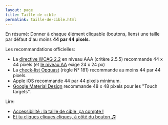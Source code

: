 ```yaml
---
layout: page
title: Taille de cible
permalink: taille-de-cible.html
---
```


En résumé: Donner à chaque élément cliquable (boutons, liens) une taille par défaut d'au moins **44 par 44 pixels**.

Les recommandations officielles: 

- La [directive WCAG 2.2](https://www.w3.org/TR/WCAG22/#target-size-enhanced) en niveau AAA (critère 2.5.5) recommande 44 x 44 pixels (et [le niveau AA](https://www.w3.org/TR/WCAG22/#target-size-minimum) exige 24 x 24 px)
- La [check-list Opquast](https://checklists.opquast.com/fr/assurance-qualite-web/la-taille-des-elements-cliquables-est-suffisante) (règle N° 181) recommande au moins 44 par 44 pixels.
- Apple iOS recommande 44 par 44 pixels minimum.
- [Google Material Design](https://m2.material.io/design/usability/accessibility.html#layout-and-typography) recommande 48 x 48 pixels pour les "Touch targets".

Lire:

* [Accessibilité : la taille de cible, ça compte !](https://koena.net/accessibilite-de-la-taille-de-cible/)
* [Et tu cliques cliques cliques, à côté du bouton ♫](https://www.24joursdeweb.fr/2019/et-tu-cliques-a-cote-du-bouton/)